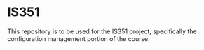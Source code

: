 # IS351
This repository is to be used for the IS351 project, specifically the configuration management portion of the course.
